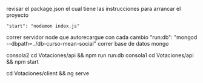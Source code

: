 revisar el package.json el cual tiene las instrucciones para arrancar el proyecto

    "start": "nodemon index.js"
correr servidor node que autorecargue con cada cambio
    "run:db": "mongod --dbpath=../db-curso-mean-social"
correr base de datos mongo

consola2
cd Votaciones/api && npm run run:db
consola1
cd Votaciones/api && npm start


cd Votaciones/client && ng serve